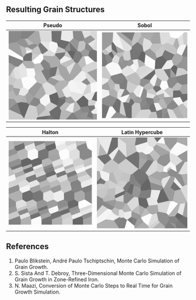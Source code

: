 ## Resulting Grain Structures

|            Pseudo             |            Sobol            |
| :---------------------------: | :-------------------------: |
| ![pseudo](.assets/pseudo.png) | ![sobol](.assets/sobol.png) |

|            Halton             |            Latin Hypercube            |
| :---------------------------: | :-----------------------------------: |
| ![halton](.assets/halton.png) | ![latin-hypercube](.assets/latin.png) |

## References

1. Paulo Blikstein, André Paulo Tschiptschin, Monte Carlo Simulation of Grain Growth.
2. S. Sista And T. Debroy, Three-Dimensional Monte Carlo Simulation of Grain Growth in Zone-Refined Iron.
3. N. Maazi, Conversion of Monte Carlo Steps to Real Time for Grain Growth Simulation.
